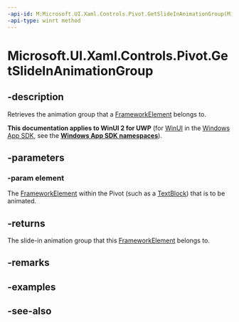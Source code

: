 ```yaml
---
-api-id: M:Microsoft.UI.Xaml.Controls.Pivot.GetSlideInAnimationGroup(Microsoft.UI.Xaml.FrameworkElement)
-api-type: winrt method
---
```


<!-- Method syntax
public Windows.UI.Xaml.Controls.PivotSlideInAnimationGroup GetSlideInAnimationGroup(Windows.UI.Xaml.FrameworkElement element)
-->

# Microsoft.UI.Xaml.Controls.Pivot.GetSlideInAnimationGroup

## -description
Retrieves the animation group that a [FrameworkElement](../microsoft.ui.xaml/frameworkelement.md) belongs to.

**This documentation applies to WinUI 2 for UWP** (for [WinUI](/windows/apps/winui/winui3/) in the [Windows App SDK](/windows/apps/windows-app-sdk/), see the **[Windows App SDK namespaces](/windows/windows-app-sdk/api/winrt/)**).

## -parameters
### -param element
The [FrameworkElement](../microsoft.ui.xaml/frameworkelement.md) within the Pivot (such as a [TextBlock](richtextblock.md)) that is to be animated.

## -returns
The slide-in animation group that this [FrameworkElement](../microsoft.ui.xaml/frameworkelement.md) belongs to.

## -remarks

## -examples

## -see-also
